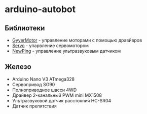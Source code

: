 # arduino-autobot

## Библиотеки

* [GyverMotor](https://github.com/AlexGyver/GyverLibs/tree/master/GyverMotor) - управление моторами с помощью дравйвров
* [Servo](https://github.com/arduino-libraries/Servo) - упарвление сервомотором
* [NewPing](https://playground.arduino.cc/Code/NewPing/) - управление ультразвуковым датчиком

## Железо
* Arduino Nano V3 ATmega328
* Сервопривод SG90
* Полноприводное шасси 4WD
* Драйвер 2-канальный PWM mini MX1508
* Ультразвуковой датчик расстояния HC-SR04
* Датчик препятствия

